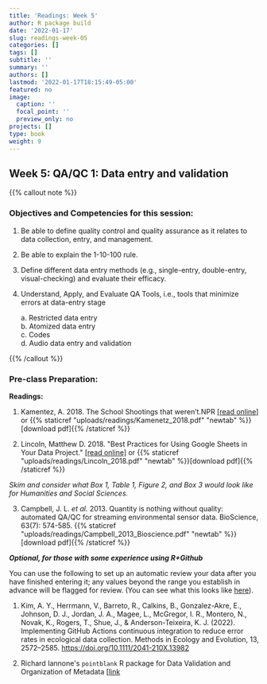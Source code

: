 ```yaml
---
title: 'Readings: Week 5'
author: R package build
date: '2022-01-17'
slug: readings-week-05
categories: []
tags: []
subtitle: ''
summary: ''
authors: []
lastmod: '2022-01-17T18:15:49-05:00'
featured: no
image:
  caption: ''
  focal_point: ''
  preview_only: no
projects: []
type: book
weight: 9
---
```



## Week 5: QA/QC 1: Data entry and validation
{{% callout note %}}
### Objectives and Competencies for this session:   


1. Be able to define quality control and quality assurance as it relates to data collection, entry, and management.
1. Be able to explain the 1-10-100 rule.
1. Define different data entry methods (e.g., single-entry, double-entry, visual-checking) and evaluate their efficacy.
1. Understand, Apply, and Evaluate QA Tools, i.e., tools that minimize errors at data-entry stage   

    a. Restricted data entry  
    b. Atomized data entry   
    c. Codes   
    d. Audio data entry and validation     
    
{{% /callout %}}  

### Pre-class Preparation:
        
**Readings:**

1.  Kamentez, A. 2018. The School Shootings that weren’t.NPR  [[read online]](http://tinyurl.com/y77p3o36) or {{% staticref "uploads/readings/Kamenetz_2018.pdf" "newtab" %}}[download pdf]{{% /staticref %}}

2.  Lincoln, Matthew D. 2018. "Best Practices for Using Google Sheets in Your Data Project."  [[read online]](https://matthewlincoln.net/2018/03/26/best-practices-for-using-google-sheets-in-your-data-project.html) or {{% staticref "uploads/readings/Lincoln_2018.pdf" "newtab" %}}[download pdf]{{% /staticref %}}

_Skim and consider what Box 1, Table 1, Figure 2, and Box 3 would look like for Humanities and Social Sciences._

3. Campbell, J. L. _et al._ 2013. Quantity is nothing without quality: automated QA/QC for streaming environmental sensor data. BioScience, 63(7): 574-585. {{% staticref "uploads/readings/Campbell_2013_Bioscience.pdf" "newtab" %}}[download pdf]{{% /staticref %}}


***Optional, for those with some experience using R+Github***

You can use the following to set up an automatic review your data after you have finished entering it; any values beyond the range you establish in advance will be flagged for review. (You can see what this looks like [here](https://brunalab.github.io/HeliconiaSurveys/survey_validation/survey_validation.html)).

1. Kim, A. Y., Herrmann, V., Barreto, R., Calkins, B., Gonzalez-Akre, E., Johnson, D. J., Jordan, J. A., Magee, L., McGregor, I. R., Montero, N., Novak, K., Rogers, T., Shue, J., & Anderson-Teixeira, K. J. (2022). Implementing GitHub Actions continuous integration to reduce error rates in ecological data collection. Methods in Ecology and Evolution, 13, 2572–2585. https://doi.org/10.1111/2041-210X.13982

2. Richard Iannone's `pointblank` R package for Data Validation and Organization of Metadata [[link](https://rstudio.github.io/pointblank/)




<!--- **Videos:** 

  * Intro to QA/QC (Links to an external site.)
  * QA/QC: During data entry (Links to an external site.)
  * QA/QC: After data entry --->